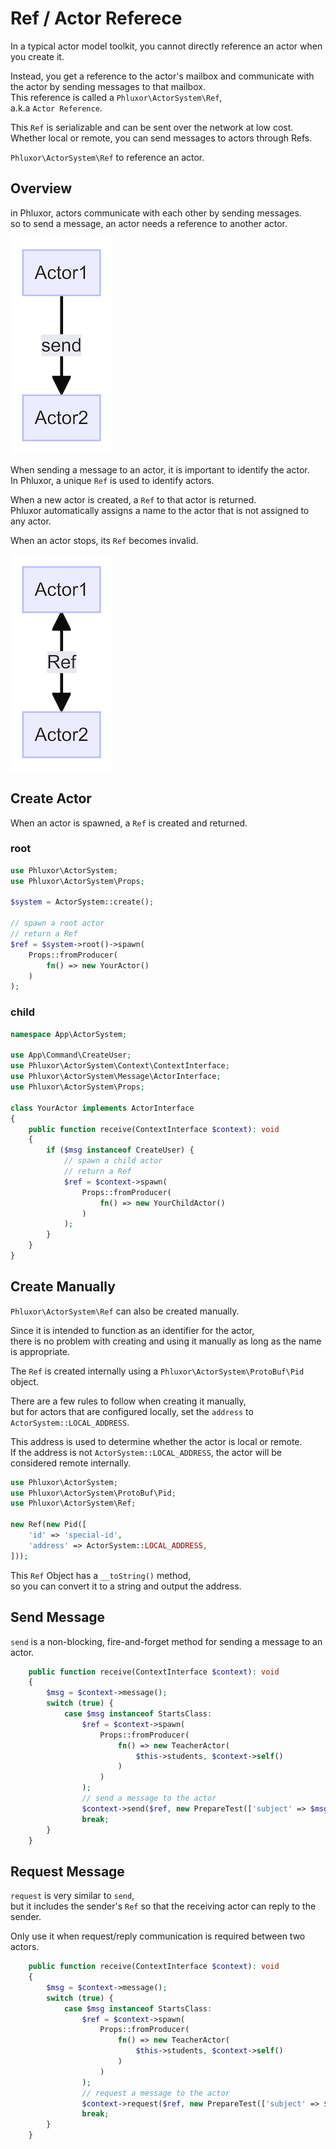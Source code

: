 # Ref / Actor Referece

In a typical actor model toolkit, you cannot directly reference an actor when you create it.  

Instead, you get a reference to the actor's mailbox and communicate with the actor by sending messages to that mailbox.  
This reference is called a `Phluxor\ActorSystem\Ref`,  
a.k.a `Actor Reference`.

This `Ref` is serializable and can be sent over the network at low cost.  
Whether local or remote, you can send messages to actors through Refs.  

`Phluxor\ActorSystem\Ref` to reference an actor.  

## Overview

in Phluxor, actors communicate with each other by sending messages.  
so to send a message, an actor needs a reference to another actor.

![send message to actor](/images/ref/send_ref.png "send message to actor")

When sending a message to an actor, it is important to identify the actor.  
In Phluxor, a unique `Ref` is used to identify actors.  

When a new actor is created, a `Ref` to that actor is returned.  
Phluxor automatically assigns a name to the actor that is not assigned to any actor.  

When an actor stops, its `Ref` becomes invalid.  

![send message to actor with ref](/images/ref/send_to_actor_with_ref.png "send message to actor with ref")

## Create Actor

When an actor is spawned, a `Ref` is created and returned.  

### root

```php
use Phluxor\ActorSystem;
use Phluxor\ActorSystem\Props;

$system = ActorSystem::create();

// spawn a root actor
// return a Ref
$ref = $system->root()->spawn(
    Props::fromProducer(
        fn() => new YourActor()
    )
);
```

### child

```php
namespace App\ActorSystem;

use App\Command\CreateUser;
use Phluxor\ActorSystem\Context\ContextInterface;
use Phluxor\ActorSystem\Message\ActorInterface;
use Phluxor\ActorSystem\Props;

class YourActor implements ActorInterface
{
    public function receive(ContextInterface $context): void
    {
        if ($msg instanceof CreateUser) {
            // spawn a child actor
            // return a Ref
            $ref = $context->spawn(
                Props::fromProducer(
                    fn() => new YourChildActor()
                )
            );
        }
    }
}

```

## Create Manually

`Phluxor\ActorSystem\Ref` can also be created manually.

Since it is intended to function as an identifier for the actor,  
there is no problem with creating and using it manually as long as the name is appropriate.

The `Ref` is created internally using a `Phluxor\ActorSystem\ProtoBuf\Pid` object.

There are a few rules to follow when creating it manually,  
but for actors that are configured locally, set the `address` to `ActorSystem::LOCAL_ADDRESS`.

This address is used to determine whether the actor is local or remote.  
If the address is not `ActorSystem::LOCAL_ADDRESS`, the actor will be considered remote internally.

```php
use Phluxor\ActorSystem;
use Phluxor\ActorSystem\ProtoBuf\Pid;
use Phluxor\ActorSystem\Ref;

new Ref(new Pid([
    'id' => 'special-id',
    'address' => ActorSystem::LOCAL_ADDRESS,
]));
```

This `Ref` Object has a `__toString()` method,  
so you can convert it to a string and output the address.  

## Send Message

`send` is a non-blocking, fire-and-forget method for sending a message to an actor.

```php
    public function receive(ContextInterface $context): void
    {
        $msg = $context->message();
        switch (true) {
            case $msg instanceof StartsClass:
                $ref = $context->spawn(
                    Props::fromProducer(
                        fn() => new TeacherActor(
                            $this->students, $context->self()
                        )
                    )
                );
                // send a message to the actor
                $context->send($ref, new PrepareTest(['subject' => $msg->getSubject()]));
                break;
        }
    }
```

## Request Message

`request` is very similar to `send`,  
but it includes the sender's `Ref` so that the receiving actor can reply to the sender.  

Only use it when request/reply communication is required between two actors.  

```php
    public function receive(ContextInterface $context): void
    {
        $msg = $context->message();
        switch (true) {
            case $msg instanceof StartsClass:
                $ref = $context->spawn(
                    Props::fromProducer(
                        fn() => new TeacherActor(
                            $this->students, $context->self()
                        )
                    )
                );
                // request a message to the actor
                $context->request($ref, new PrepareTest(['subject' => $msg->getSubject()]));
                break;
        }
    }
```
